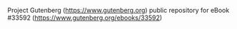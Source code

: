 Project Gutenberg (https://www.gutenberg.org) public repository for eBook #33592 (https://www.gutenberg.org/ebooks/33592)
